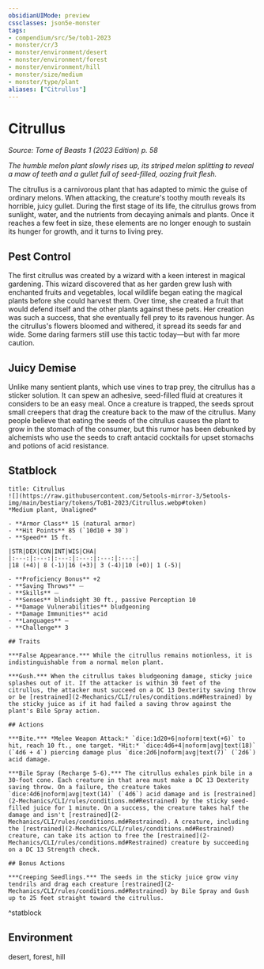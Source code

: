 ```yaml
---
obsidianUIMode: preview
cssclasses: json5e-monster
tags:
- compendium/src/5e/tob1-2023
- monster/cr/3
- monster/environment/desert
- monster/environment/forest
- monster/environment/hill
- monster/size/medium
- monster/type/plant
aliases: ["Citrullus"]
---
```

# Citrullus
*Source: Tome of Beasts 1 (2023 Edition) p. 58*  

*The humble melon plant slowly rises up, its striped melon splitting to reveal a maw of teeth and a gullet full of seed-filled, oozing fruit flesh.*

The citrullus is a carnivorous plant that has adapted to mimic the guise of ordinary melons. When attacking, the creature's toothy mouth reveals its horrible, juicy gullet. During the first stage of its life, the citrullus grows from sunlight, water, and the nutrients from decaying animals and plants. Once it reaches a few feet in size, these elements are no longer enough to sustain its hunger for growth, and it turns to living prey.

## Pest Control

The first citrullus was created by a wizard with a keen interest in magical gardening. This wizard discovered that as her garden grew lush with enchanted fruits and vegetables, local wildlife began eating the magical plants before she could harvest them. Over time, she created a fruit that would defend itself and the other plants against these pets. Her creation was such a success, that she eventually fell prey to its ravenous hunger. As the citrullus's flowers bloomed and withered, it spread its seeds far and wide. Some daring farmers still use this tactic today—but with far more caution.

## Juicy Demise

Unlike many sentient plants, which use vines to trap prey, the citrullus has a sticker solution. It can spew an adhesive, seed-filled fluid at creatures it considers to be an easy meal. Once a creature is trapped, the seeds sprout small creepers that drag the creature back to the maw of the citrullus. Many people believe that eating the seeds of the citrullus causes the plant to grow in the stomach of the consumer, but this rumor has been debunked by alchemists who use the seeds to craft antacid cocktails for upset stomachs and potions of acid resistance.

## Statblock

```ad-statblock
title: Citrullus
![](https://raw.githubusercontent.com/5etools-mirror-3/5etools-img/main/bestiary/tokens/ToB1-2023/Citrullus.webp#token)
*Medium plant, Unaligned*

- **Armor Class** 15 (natural armor)
- **Hit Points** 85 (`10d10 + 30`)
- **Speed** 15 ft.

|STR|DEX|CON|INT|WIS|CHA|
|:---:|:---:|:---:|:---:|:---:|:---:|
|18 (+4)| 8 (-1)|16 (+3)| 3 (-4)|10 (+0)| 1 (-5)|

- **Proficiency Bonus** +2
- **Saving Throws** ⏤
- **Skills** ⏤
- **Senses** blindsight 30 ft., passive Perception 10
- **Damage Vulnerabilities** bludgeoning
- **Damage Immunities** acid
- **Languages** —
- **Challenge** 3

## Traits

***False Appearance.*** While the citrullus remains motionless, it is indistinguishable from a normal melon plant.

***Gush.*** When the citrullus takes bludgeoning damage, sticky juice splashes out of it. If the attacker is within 30 feet of the citrullus, the attacker must succeed on a DC 13 Dexterity saving throw or be [restrained](2-Mechanics/CLI/rules/conditions.md#Restrained) by the sticky juice as if it had failed a saving throw against the plant's Bile Spray action.

## Actions

***Bite.*** *Melee Weapon Attack:* `dice:1d20+6|noform|text(+6)` to hit, reach 10 ft., one target. *Hit:* `dice:4d6+4|noform|avg|text(18)` (`4d6 + 4`) piercing damage plus `dice:2d6|noform|avg|text(7)` (`2d6`) acid damage.

***Bile Spray (Recharge 5-6).*** The citrullus exhales pink bile in a 30-foot cone. Each creature in that area must make a DC 13 Dexterity saving throw. On a failure, the creature takes `dice:4d6|noform|avg|text(14)` (`4d6`) acid damage and is [restrained](2-Mechanics/CLI/rules/conditions.md#Restrained) by the sticky seed-filled juice for 1 minute. On a success, the creature takes half the damage and isn't [restrained](2-Mechanics/CLI/rules/conditions.md#Restrained). A creature, including the [restrained](2-Mechanics/CLI/rules/conditions.md#Restrained) creature, can take its action to free the [restrained](2-Mechanics/CLI/rules/conditions.md#Restrained) creature by succeeding on a DC 13 Strength check.

## Bonus Actions

***Creeping Seedlings.*** The seeds in the sticky juice grow viny tendrils and drag each creature [restrained](2-Mechanics/CLI/rules/conditions.md#Restrained) by Bile Spray and Gush up to 25 feet straight toward the citrullus.
```
^statblock

## Environment

desert, forest, hill